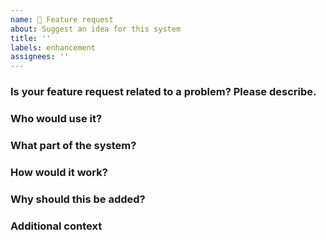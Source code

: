 ```yaml
---
name: 🚀 Feature request
about: Suggest an idea for this system
title: ''
labels: enhancement
assignees: ''
---
```


### Is your feature request related to a problem? Please describe.
<!-- A clear and concise description of what the problem is. -->

### Who would use it?
<!-- The use case for this feature. -->

### What part of the system?
<!-- i.e. Initiative, combat, sheets, dice roller, general functionality. -->

### How would it work?
<!-- This is where you put the details. -->

### Why should this be added?
<!-- Justify why you think it'd help others. -->

### Additional context
<!-- Add any other context or screenshots about the feature request here. -->